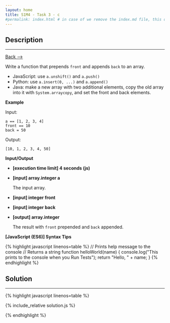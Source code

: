 ```yaml
---
layout: home
title: S1M4 - Task 3 - c
#permalink: index.html # in case of we remove the index.md file, this doc will be the index page
---
```


<div class="row">
<div class="columnStmt" markdown="1">

##  Description
------

[Back --> ](../README.md)

Write a function that prepends `front` and appends `back` to an array.

-   JavaScript: use `a.unshift()` and `a.push()`
-   Python: use `a.insert(0, ...)` and `a.append()`
-   Java: make a new array with two additional elements, copy the old array into it with `System.arraycopy`, and set the front and back elements.

**Example**

Input:
```
a == [1, 2, 3, 4]
front == 10
back = 50
```
Output:
```
[10, 1, 2, 3, 4, 50]
```

**Input/Output**

* **[execution time limit] 4 seconds (js)**

* **[input] array.integer a**

    The input array.

* **[input] integer front**    
    
* **[input] integer back**
   
* **[output] array.integer**

    The result with `front` prepended and `back` appended.

**[JavaScript (ES6)] Syntax Tips**

{% highlight javascript linenos=table %}
// Prints help message to the console
// Returns a string
function helloWorld(name) {
    console.log("This prints to the console when you Run Tests");
    return "Hello, " + name;
}
{% endhighlight %}

</div>
<div class="columnSol" markdown="1">

## Solution
------

{% highlight javascript linenos=table %}

{% include_relative solution.js %}

{% endhighlight %}

</div>
</div>